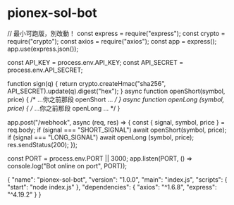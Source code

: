 # pionex-sol-bot
// 最小可跑版，別改動！
const express = require("express");
const crypto  = require("crypto");
const axios   = require("axios");
const app     = express();
app.use(express.json());

const API_KEY    = process.env.API_KEY;
const API_SECRET = process.env.API_SECRET;

function sign(q) {
  return crypto.createHmac("sha256", API_SECRET).update(q).digest("hex");
}
async function openShort(symbol, price) { /* ...你之前那段 openShort ... */ }
async function openLong (symbol, price) { /* ...你之前那段 openLong  ... */ }

app.post("/webhook", async (req, res) => {
  const { signal, symbol, price } = req.body;
  if (signal === "SHORT_SIGNAL") await openShort(symbol, price);
  if (signal === "LONG_SIGNAL")  await openLong (symbol, price);
  res.sendStatus(200);
});

const PORT = process.env.PORT || 3000;
app.listen(PORT, () => console.log("Bot online on port", PORT));

{
  "name": "pionex-sol-bot",
  "version": "1.0.0",
  "main": "index.js",
  "scripts": { "start": "node index.js" },
  "dependencies": {
    "axios": "^1.6.8",
    "express": "^4.19.2"
  }
}
